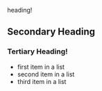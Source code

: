 heading!

## Secondary Heading

### Tertiary Heading!


* first item in a list
* second item in a list
* third item in a list
